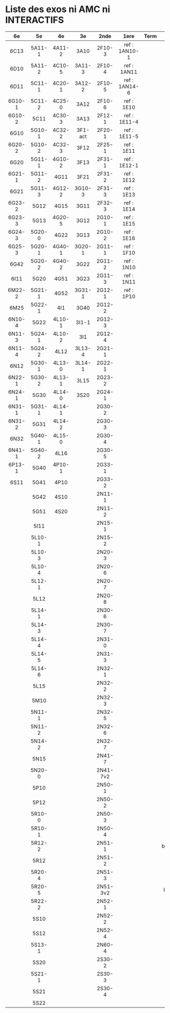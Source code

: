 # Liste des exos ni AMC ni INTERACTIFS

|6e|5e|4e|3e|2nde|1ere|Term|Reste|
|:-:|:-:|:-:|:-:|:-:|:-:|:-:|:-:|
|6C13|5A11-1|4A11-2|3A10|2F10-3|ref : 1AN10-1||MG32_3F13|
|6D10|5A11-2|4C10-5|3A11-3|2F10-4|ref : 1AN11||CM020|
|6D11|5C11-1|4C20-1|3A12-2|2F10-5|ref : 1AN14-6||CM021|
|6G10-1|5C11-2|4C25-0|3A12|2F10-6|ref : 1E10||ExC100|
|6G10-2|5C11|4C30-3|3A13|2F12-1|ref : 1E11-4||HPC100|
|6G10|5G10-1|4C32-2|3F1-act|2F20-1|ref : 1E11-5||PEA11-1|
|6G20-2|5G10-2|4C32-3|3F12|2F25-1|ref : 1E11||PEA11|
|6G20|5G11-1|4G10-2|3F13|2F31-1|ref : 1E12-1||PEA12|
|6G21-1|5G11-2|4G11|3F21|2F31-2|ref : 1E12||PEA13|
|6G21|5G11-3|4G12-2|3G10-3|2F31-3|ref : 1E13||PEG20|
|6G23-2|5G12|4G15|3G11|2F32-3|ref : 1E14||PEG21|
|6G23-3|5G13|4G20-5|3G12|2G10-1|ref : 1E15||PEG22|
|6G24-3|5G20-0|4G22|3G13|2G10-2|ref : 1E16||PEG23|
|6G25-3|5G20-1|4G40-1|3G20-1|2G11-1|ref : 1F10||PEG24|
|6G42|5G20-2|4G40-2|3G22|2G11-2|ref : 1N10||P003|
|6I11|5G20|4G51|3G23|2G11-3|ref : 1N11||P004|
|6M22-2|5G21-1|4G52|3G31-1|2G12-1|ref : 1P10||P005|
|6M25|5G22-1|4I1|3G40|2G12-2|||P006|
|6N10-4|5G22|4L10-1|3I1-1|2G12-3|||P007|
|6N11-3|5G24-1|4L10-2|3I1|2G12-4|||P008|
|6N11-4|5G24-2|4L12|3L13-4|2G21-1|||P009|
|6N12|5G30-1|4L13-0|3L14-1|2G22-1|||P010|
|6N22-1|5G30-2|4L13-1|3L15|2G23-2|||P011|
|6N24-1|5G30|4L14-0|3S20|2G24-1|||P012|
|6N31-1|5G31-1|4L14-1||2G30-2|||P013|
|6N31-2|5G31|4L14-2||2G30-3|||P014|
|6N32|5G40-1|4L15-0||2G30-4|||P015|
|6N41-1|5G40-2|4L16||2G30-5|||P016|
|6P13-1|5G40|4P10-1||2G33-1|||P017|
|6S11|5G41|4P10||2G33-2|||P018|
||5G42|4S10||2N11-1|||beta2F31|
||5G51|4S20||2N11-2|||beta3F23|
||5I11|||2N15-1|||beta3G15|
||5L10-1|||2N15-2|||beta3G41|
||5L10-3|||2N20-3|||beta3S20-1|
||5L10-4|||2N20-6|||beta3s21|
||5L12-1|||2N20-7|||beta4C31|
||5L12|||2N20-8|||beta4G20-3|
||5L14-1|||2N30-6|||beta4G20-4|
||5L14-3|||2N30-7|||beta5G30-2|
||5L14-4|||2N31-0|||beta6C33-1|
||5L14-5|||2N31-3|||beta6test2|
||5L14-6|||2N32-1|||beta6test2021|
||5L15|||2N32-2|||betaAleaFigure|
||5M10|||2N32-3|||betaAsymptotesObliques|
||5N11-1|||2N32-5|||betaEqCarreDansC|
||5N11-2|||2N32-6|||betaEqValAbs|
||5N14-2|||2N32-7|||betaEquations|
||5N15|||2N41-7|||betaEquationsLog|
||5N20-0|||2N41-7v2|||betaExo3d|
||5P10|||2N50-1|||betaExoLimite|
||5P12|||2N50-2|||betaExoSimpleMatthieu|
||5R10-0|||2N50-3|||betaModele10_simple_question-reponse|
||5R10-1|||2N50-4|||betaModele11_parametrable|
||5R12-2|||2N51-1|||betaModele20_plusieurs_types_de_questions|
||5R12|||2N51-2|||betaModele21_parametrables|
||5R20-4|||2N51-3|||betaModele22_avec_une_serie_de_valeurs|
||5R20-5|||2N51-3v2|||betaModele30_constructions_géométriques|
||5R22-2|||2N52-1|||betaModele31_parametrables|
||5S10|||2N52-2|||betaModele40_tableau_proportionnalite|
||5S12|||2N52-4|||betaModele41_tableau_signes_variations|
||5S13-1|||2N60-4|||betaModele50_Mathsteps|
||5S20|||2S30-2|||betaPol|
||5S21-1|||2S30-3|||betaProbaAouB|
||5S21|||2S30-4|||betaProbabilites|
||5S22||||||betaProbabilitesJC|
